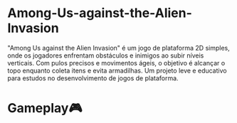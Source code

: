 # Among-Us-against-the-Alien-Invasion
 
"Among Us against the Alien Invasion" é um jogo de plataforma 2D simples, onde os jogadores enfrentam obstáculos e inimigos ao subir níveis verticais. Com pulos precisos e movimentos ágeis, o objetivo é alcançar o topo enquanto coleta itens e evita armadilhas. Um projeto leve e educativo para estudos no desenvolvimento de jogos de plataforma.

# Gameplay🎮

